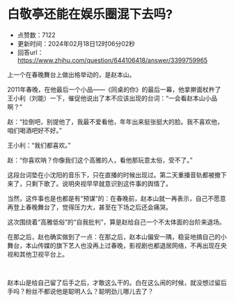 # 白敬亭还能在娱乐圈混下去吗?
- 点赞数：7122
- 更新时间：2024年02月18日12时06分02秒
- 回答url：https://www.zhihu.com/question/644106418/answer/3399759965
<body>
 <p data-pid="F2foa4wC">上一个在春晚舞台上做出格举动的，是赵本山。</p>
 <p data-pid="Rky3e13H">2011年春晚，在他最后一个小品——《同桌的你》的最后一幕，他拿擀面杖杵了王小利（刘能）一下，催促他说出了本不应该出现的台词：“一会看赵本山小品啊？”</p>
 <p data-pid="q6LatbGK">赵：“拉倒吧，别提他了，我最不爱看他，年年出来挺张挺大的脸。我不喜欢他，咱们喝酒吧好不好。”</p>
 <p data-pid="5aRm-a8A">王小利：“我们都喜欢。”</p>
 <p data-pid="o7Ueoc-Z">赵：“你喜欢呐？你像我们这个高雅的人，看他那玩意太俗，受不了。”</p>
 <p data-pid="BxF0Zwvn">这段台词垫在小沈阳的音乐下，只在直播的时候出现过。第二天重播音轨都被撤下来了，只剩下歌了。说明央视早早就意识到这件事的舆情了。</p>
 <p data-pid="gPZPNUIS">当然，这件事也是也都是有“预谋”的：在春晚前，赵本山就一再表示，自己不愿意再登上春晚舞台了，觉得压力大，甚至在下场之后还会痛哭。</p>
 <p data-pid="9Lj5j2GC">这次围绕着“高雅低俗”的“自我批判”，算是赵给自己一个不太体面的台阶来退场。</p>
 <p data-pid="7Z7FMUf1">在那之后，赵也确实做到了一点：在那之后，赵本山偏安一隅，稳妥地搞自己的小舞台，本山传媒的旗下艺人也没再上过春晚，影视剧也都退居网络，不再出现在央视和其他卫视平台上。</p>
 <p class="ztext-empty-paragraph"><br></p>
 <p data-pid="oCG2izKe">赵本山是给自己留了后手之后，才敢这么干的。白在这么闹的时候，就没想过留后手吗？粉丝不都说他是聪明人么？聪明劲儿哪儿去了？</p>
</body>